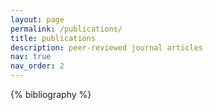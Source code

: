 ```yaml
---
layout: page
permalink: /publications/
title: publications
description: peer-reviewed journal articles 
nav: true
nav_order: 2
---
```


<!-- _pages/publications.md -->
<div class="publications">

{% bibliography %}

</div>
